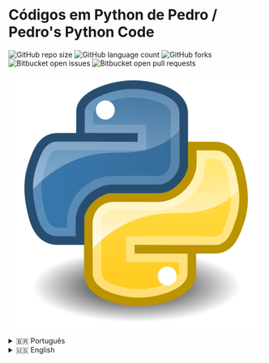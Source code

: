 # Códigos em Python de Pedro / Pedro's Python Code

![GitHub repo size](https://img.shields.io/github/repo-size/iuricode/README-template?style=for-the-badge)
![GitHub language count](https://img.shields.io/github/languages/count/iuricode/README-template?style=for-the-badge)
![GitHub forks](https://img.shields.io/github/forks/iuricode/README-template?style=for-the-badge)
![Bitbucket open issues](https://img.shields.io/bitbucket/issues/iuricode/README-template?style=for-the-badge)
![Bitbucket open pull requests](https://img.shields.io/bitbucket/pr-raw/iuricode/README-template?style=for-the-badge)

<p align="center">
<img src="/assets/imagens/Python.png" width="500" alt="Python">
</p>

<details>
<summary>🇧🇷 Português</summary>

> Aqui, adicionarei meus códigos em Python que estou criando ao longo do tempo.

## 💻 Pré-requisitos

Antes de começar, verifique se você atende aos seguintes requisitos:

- Você possui a versão mais recente do `<python/pip>`;
- Você tem instaladas as bibliotecas `<os, playwright, selenium, numpy, pandas, requests, BeautifulSoup, sys, shutil, fnmatch, jinja2>`;
- Você está utilizando uma máquina com `<Windows / Linux / Mac>`;
- Antes de usar os códigos, consulte os guias disponíveis em `<guia / link / documentação_relacionada_ao_projeto>`.

## 🧩 Projetos

> [!NOTE]
> Os códigos estão salvos em: [**Codes**](./Codes/)

> [!TIP]
> Para acessar qualquer código, basta clicar no link correspondente abaixo:

[**UploadArchive**](./Codes/UploadArchive/)
<details>
<summary>Detalhes sobre o código</summary>
<br>
Neste projeto, o código [**coletar_arquivos.py**](./Codes/UploadArchive/TheCode/coletar_arquivos.py/) acessa pastas e subpastas do local definido por você.  
Nas subpastas, o código procura por um arquivo específico (pelo nome ou extensão) que o usuário define em [**caminhos.py**](./Codes/UploadArchive/TheCode/caminhos.py/).  
Em seguida, o programa move o arquivo para uma pasta também definida em [**caminhos.py**](./Codes/UploadArchive/TheCode/caminhos.py/).

Em outras palavras:

`Pasta X -> Subpasta X -> Arquivo X -> Pasta_Final`

Para realizar o processo inverso:

`Pasta_Final -> Arquivo X -> Pasta X -> Subpasta X`

Basta usar: [**devolver_arquivos.py**](./Codes/UploadArchive/TheCode/devolver_arquivos.py/)
</details>

[**Web-Scrapper**](./Codes/Web-Scrapper/)
<details>
<summary>Detalhes sobre o código</summary>
<br>
Neste projeto, criei um sistema simples de Web Scraping utilizando 3 arquivos principais:
[**extrator_web.py**](./Codes/Web-Scrapper/TheCodes/extrator_web.py/)  
[**gerador_pdf.py**](./Codes/Web-Scrapper/TheCodes/gerador_pdf.py/)  
[**main.py**](./Codes/Web-Scrapper/TheCodes/main.py/)

O programa acessa o site [quotes.toscrape.com](https://quotes.toscrape.com/) e extrai citações sobre um autor ou uma tag especificada pelo usuário no console.  
As informações são retornadas em um PDF formatado via HTML e CSS, utilizando os arquivos:  
[**template.html**](./Codes/Web-Scrapper/TheCodes/template.html/)  
[**styles.css**](./Codes/Web-Scrapper/TheCodes/styles.css/)
</details>

## 🤝 Colaborador

> Se quiser saber mais sobre o criador desses projetos, acesse o perfil dele no GitHub:

<table align="center">
  <tr>
    <td>
      <a href="https://github.com/PedroX-dev" title="Pedro">
        <img src="/assets/imagens/pedro.jpg" width="500" alt="Pedro"><br>
        <p align="center">
          <b>Pedro Henrique dos Santos Souza Lopes</b>
        </p>
      </a>
    </td>
  </tr>
</table>

## 😄 Torne-se um dos contribuidores

Quer fazer parte deste projeto?  
Clique [AQUI](CONTRIBUTING.md) e veja como contribuir.

## 📝 Licença

Este projeto possui licença.  
Consulte o arquivo [LICENSE](LICENSE.md) para mais detalhes.

</details>

<details>
<summary>🇺🇸 English</summary>

> Here, I will add my Python code that I'm creating over time.

## 💻 Prerequisites

Before you start, please check that you meet the following requirements:

- You have the most recent version of `<python/pip>`;
- You have the libraries installed `<os, playwright, selenium, numpy, pandas, requests, BeautifulSoup, sys, shutil, fnmatch, jinja2>`;
- You have a machine with `<Windows / Linux / Mac>`;
- Before using the codes, see the guides to help you `<guide / link / project_related_documentation>`.

## 🧩 Projects

> [!NOTE]
> The codes are saved in: [**Codes**](./Codes/)

> [!TIP]
> To access any code, simply click on the corresponding link below:

[**UploadArchive**](./Codes/UploadArchive/)
<details>
<summary>Details about the code</summary>
<br>
In this project, the code [**coletar_arquivos.py**](./Codes/UploadArchive/TheCode/coletar_arquivos.py/) accesses folders and subfolders from the location you defined.  
In the subfolders, the code will search for a specific file (by name or extension) that the user needs to define in [**caminhos.py**](./Codes/UploadArchive/TheCode/caminhos.py/).  
Then, the program will move the file to a folder also defined in [**caminhos.py**](./Codes/UploadArchive/TheCode/caminhos.py/).

In other words:

`Folder X -> SubFolder X -> Archive X -> Final_Folder`

To do the reverse process:

`Final_Folder -> Archive X -> Folder X -> SubFolder X`

You just need to use: [**devolver_arquivos.py**](./Codes/UploadArchive/TheCode/devolver_arquivos.py/)
</details>

[**Web-Scrapper**](./Codes/Web-Scrapper/)
<details>
<summary>Details about the code</summary>
<br>
In this project, I created a simple Web Scraping system using 3 main files:
[**extrator_web.py**](./Codes/Web-Scrapper/TheCodes/extrator_web.py/)  
[**gerador_pdf.py**](./Codes/Web-Scrapper/TheCodes/gerador_pdf.py/)  
[**main.py**](./Codes/Web-Scrapper/TheCodes/main.py/)

The program accesses [quotes.toscrape.com](https://quotes.toscrape.com/) and extracts quotes about an author or tag specified by the user in the console.  
The information is returned in a PDF formatted via HTML and CSS using the files:  
[**template.html**](./Codes/Web-Scrapper/TheCodes/template.html/)  
[**styles.css**](./Codes/Web-Scrapper/TheCodes/styles.css/)
</details>

## 🤝 Collaborator

> If you'd like to learn more about the creator of these projects, here's a link to their GitHub profile:

<table align="center">
  <tr>
    <td>
      <a href="https://github.com/PedroX-dev" title="Pedro">
        <img src="/assets/imagens/pedro.jpg" width="500" alt="Pedro"><br>
        <p align="center">
          <b>Pedro Henrique dos Santos Souza Lopes</b>
        </p>
      </a>
    </td>
  </tr>
</table>

## 😄 Become a contributor

Want to be a part of this project? Click [HERE](CONTRIBUTING.md) and read how to contribute.

## 📝 License

This project is licensed. See the [LICENSE](LICENSE.md) file for more details.

</details>
